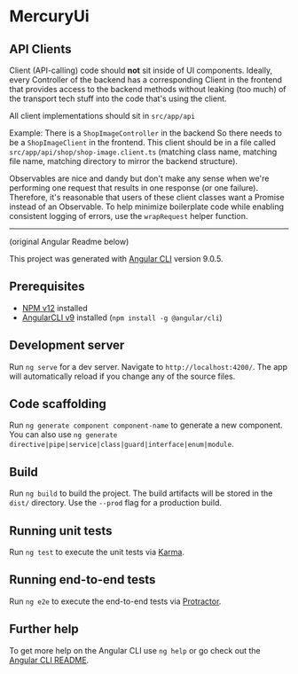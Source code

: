 # MercuryUi

## API Clients

Client (API-calling) code should **not** sit inside of UI components. Ideally, every Controller of the backend has a
corresponding Client in the frontend that provides access to the backend methods without leaking (too much) of the
transport tech stuff into the code that's using the client.

All client implementations should sit in `src/app/api`

Example: There is a `ShopImageController` in the backend So there needs to be a `ShopImageClient` in the frontend. This
client should be in a file called `src/app/api/shop/shop-image.client.ts` (matching class name, matching file name,
matching directory to mirror the backend structure).

Observables are nice and dandy but don't make any sense when we're performing one request that results in one response
(or one failure). Therefore, it's reasonable that users of these client classes want a Promise instead of an 
Observable. To help minimize boilerplate code while enabling consistent logging of errors, use the `wrapRequest`
helper function.

---

(original Angular Readme below)

This project was generated with [Angular CLI](https://github.com/angular/angular-cli) version 9.0.5.

## Prerequisites
 * [NPM v12](https://docs.npmjs.com/downloading-and-installing-node-js-and-npm#using-a-node-installer-to-install-node-js-and-npm) installed
 * [AngularCLI v9](https://angular.io/cli) installed (`npm install -g @angular/cli`)

## Development server

Run `ng serve` for a dev server. Navigate to `http://localhost:4200/`. The app will automatically reload if you change any of the source files.

## Code scaffolding

Run `ng generate component component-name` to generate a new component. You can also use `ng generate directive|pipe|service|class|guard|interface|enum|module`.

## Build

Run `ng build` to build the project. The build artifacts will be stored in the `dist/` directory. Use the `--prod` flag for a production build.

## Running unit tests

Run `ng test` to execute the unit tests via [Karma](https://karma-runner.github.io).

## Running end-to-end tests

Run `ng e2e` to execute the end-to-end tests via [Protractor](http://www.protractortest.org/).

## Further help

To get more help on the Angular CLI use `ng help` or go check out the [Angular CLI README](https://github.com/angular/angular-cli/blob/master/README.md).
